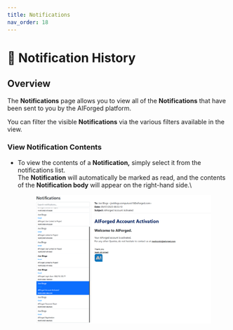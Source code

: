 ```yaml
---
title: Notifications
nav_order: 18
---
```


# 📩 Notification History

## Overview

The **Notifications** page allows you to view all of the **Notifications** that have been sent to you by the AIForged platform.

You can filter the visible **Notifications** via the various filters available in the view.

### View Notification Contents

*   To view the contents of a **Notification,** simply select it from the notifications list.\
    The **Notification** will automatically be marked as read, and the contents of the **Notification body** will appear on the right-hand side.\


    <figure><img src="assets/image (112).png" alt=""><figcaption></figcaption></figure>

